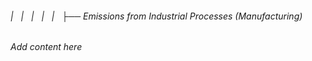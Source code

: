 ###### |   |   |   |   |   ├── Emissions from Industrial Processes (Manufacturing)

*Add content here*